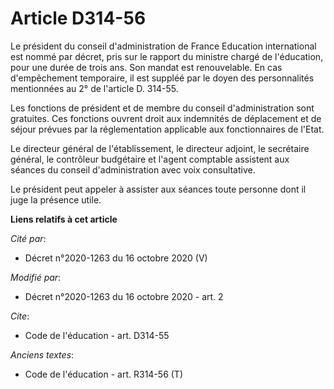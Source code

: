 # Article D314-56

Le président du conseil d'administration de France Education international est nommé par décret, pris sur le rapport du
ministre chargé de l'éducation, pour une durée de trois ans. Son mandat est renouvelable. En cas d'empêchement temporaire, il
est suppléé par le doyen des personnalités mentionnées au 2° de l'article D. 314-55. 

Les fonctions de président et de membre du conseil d'administration sont gratuites. Ces fonctions ouvrent droit aux
indemnités de déplacement et de séjour prévues par la réglementation applicable aux fonctionnaires de l'Etat. 

Le directeur général de l'établissement, le directeur adjoint, le secrétaire général, le contrôleur budgétaire et l'agent
comptable assistent aux séances du conseil d'administration avec voix consultative. 

Le président peut appeler à assister aux séances toute personne dont il juge la présence utile.

**Liens relatifs à cet article**

_Cité par_:

  - Décret n°2020-1263 du 16 octobre 2020 (V)

_Modifié par_:

  - Décret n°2020-1263 du 16 octobre 2020 - art. 2

_Cite_:

  - Code de l'éducation - art. D314-55

_Anciens textes_:

  - Code de l'éducation - art. R314-56 (T)

